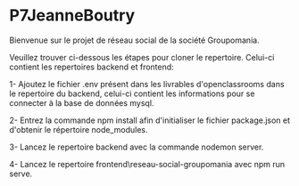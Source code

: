 # P7JeanneBoutry
Bienvenue sur le projet de réseau social de la société Groupomania.

Veuillez trouver ci-dessous les étapes pour cloner le repertoire. Celui-ci contient les repertoires backend et frontend:

1- Ajoutez le fichier .env présent dans les livrables d'openclassrooms dans le repertoire du backend, 
celui-ci contient les informations pour se connecter à la base de données mysql.

2- Entrez la commande npm install afin d'initialiser le fichier package.json et d'obtenir le répertoire node_modules.

3- Lancez le repertoire backend avec la commande nodemon server.

4- Lancez le repertoire frontend\reseau-social-groupomania avec npm run serve.
